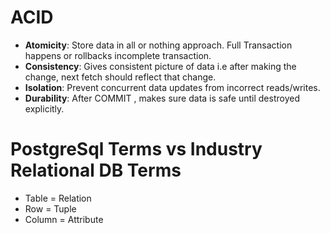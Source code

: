 # ACID
+ **Atomicity**: Store data in all or nothing approach. Full Transaction happens or rollbacks incomplete transaction.
+ **Consistency**: Gives consistent picture of data i.e after making the change, next fetch should reflect that change.
+ **Isolation**: Prevent concurrent data updates from incorrect reads/writes.
+ **Durability**: After COMMIT , makes sure data is safe until destroyed explicitly.

# PostgreSql Terms vs Industry Relational DB Terms
+ Table = Relation
+ Row = Tuple
+ Column = Attribute
